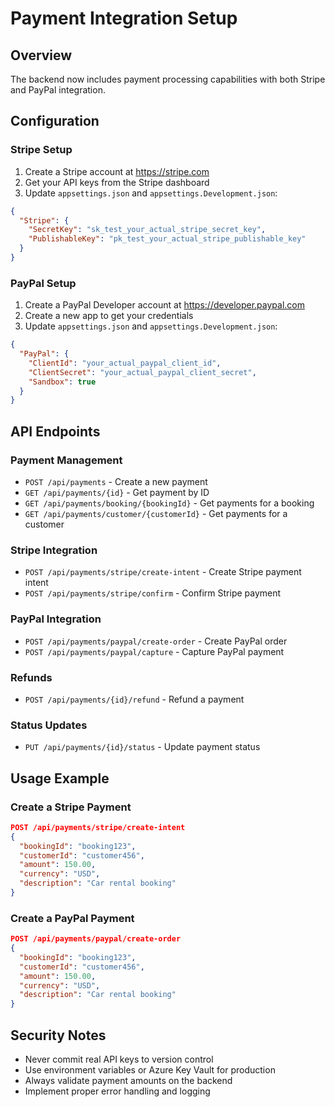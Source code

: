 # Payment Integration Setup

## Overview
The backend now includes payment processing capabilities with both Stripe and PayPal integration.

## Configuration

### Stripe Setup
1. Create a Stripe account at https://stripe.com
2. Get your API keys from the Stripe dashboard
3. Update `appsettings.json` and `appsettings.Development.json`:
```json
{
  "Stripe": {
    "SecretKey": "sk_test_your_actual_stripe_secret_key",
    "PublishableKey": "pk_test_your_actual_stripe_publishable_key"
  }
}
```

### PayPal Setup
1. Create a PayPal Developer account at https://developer.paypal.com
2. Create a new app to get your credentials
3. Update `appsettings.json` and `appsettings.Development.json`:
```json
{
  "PayPal": {
    "ClientId": "your_actual_paypal_client_id",
    "ClientSecret": "your_actual_paypal_client_secret",
    "Sandbox": true
  }
}
```

## API Endpoints

### Payment Management
- `POST /api/payments` - Create a new payment
- `GET /api/payments/{id}` - Get payment by ID
- `GET /api/payments/booking/{bookingId}` - Get payments for a booking
- `GET /api/payments/customer/{customerId}` - Get payments for a customer

### Stripe Integration
- `POST /api/payments/stripe/create-intent` - Create Stripe payment intent
- `POST /api/payments/stripe/confirm` - Confirm Stripe payment

### PayPal Integration
- `POST /api/payments/paypal/create-order` - Create PayPal order
- `POST /api/payments/paypal/capture` - Capture PayPal payment

### Refunds
- `POST /api/payments/{id}/refund` - Refund a payment

### Status Updates
- `PUT /api/payments/{id}/status` - Update payment status

## Usage Example

### Create a Stripe Payment
```json
POST /api/payments/stripe/create-intent
{
  "bookingId": "booking123",
  "customerId": "customer456",
  "amount": 150.00,
  "currency": "USD",
  "description": "Car rental booking"
}
```

### Create a PayPal Payment
```json
POST /api/payments/paypal/create-order
{
  "bookingId": "booking123",
  "customerId": "customer456",
  "amount": 150.00,
  "currency": "USD",
  "description": "Car rental booking"
}
```

## Security Notes
- Never commit real API keys to version control
- Use environment variables or Azure Key Vault for production
- Always validate payment amounts on the backend
- Implement proper error handling and logging
